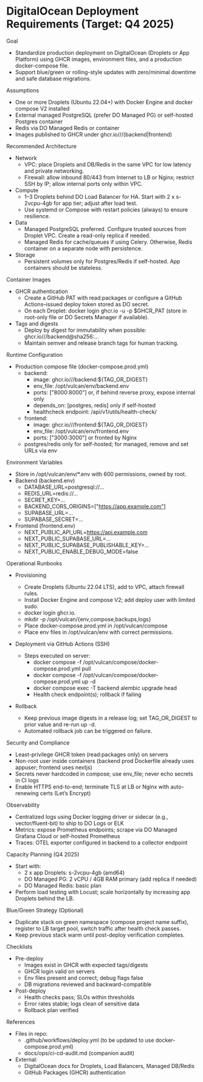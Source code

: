 # DigitalOcean Deployment Requirements (Target: Q4 2025)

Goal
- Standardize production deployment on DigitalOcean (Droplets or App Platform) using GHCR images, environment files, and a production docker-compose file.
- Support blue/green or rolling-style updates with zero/minimal downtime and safe database migrations.

Assumptions
- One or more Droplets (Ubuntu 22.04+) with Docker Engine and docker compose V2 installed
- External managed PostgreSQL (prefer DO Managed PG) or self-hosted Postgres container
- Redis via DO Managed Redis or container
- Images published to GHCR under ghcr.io/<org>/<repo>/(backend|frontend)

Recommended Architecture
- Network
  - VPC: place Droplets and DB/Redis in the same VPC for low latency and private networking.
  - Firewall: allow inbound 80/443 from Internet to LB or Nginx; restrict SSH by IP; allow internal ports only within VPC.
- Compute
  - 1–3 Droplets behind DO Load Balancer for HA. Start with 2 x s-2vcpu-4gb for app tier; adjust after load test.
  - Use systemd or Compose with restart policies (always) to ensure resilience.
- Data
  - Managed PostgreSQL preferred. Configure trusted sources from Droplet VPC. Create a read-only replica if needed.
  - Managed Redis for cache/queues if using Celery. Otherwise, Redis container on a separate node with persistence.
- Storage
  - Persistent volumes only for Postgres/Redis if self-hosted. App containers should be stateless.

Container Images
- GHCR authentication
  - Create a GitHub PAT with read:packages or configure a GitHub Actions–issued deploy token stored as DO secret.
  - On each Droplet: docker login ghcr.io -u <user> -p $GHCR_PAT (store in root-only file or DO Secrets Manager if available).
- Tags and digests
  - Deploy by digest for immutability when possible: ghcr.io/<org>/<repo>/backend@sha256:...
  - Maintain semver and release branch tags for human tracking.

Runtime Configuration
- Production compose file (docker-compose.prod.yml)
  - backend:
    - image: ghcr.io/<org>/<repo>/backend:${TAG_OR_DIGEST}
    - env_file: /opt/vulcan/env/backend.env
    - ports: ["8000:8000"] or, if behind reverse proxy, expose internal only
    - depends_on: [postgres, redis] only if self-hosted
    - healthcheck endpoint: /api/v1/utils/health-check/
  - frontend:
    - image: ghcr.io/<org>/<repo>/frontend:${TAG_OR_DIGEST}
    - env_file: /opt/vulcan/env/frontend.env
    - ports: ["3000:3000"] or fronted by Nginx
  - postgres/redis only for self-hosted; for managed, remove and set URLs via env

Environment Variables
- Store in /opt/vulcan/env/*.env with 600 permissions, owned by root.
- Backend (backend.env)
  - DATABASE_URL=postgresql://...
  - REDIS_URL=redis://...
  - SECRET_KEY=...
  - BACKEND_CORS_ORIGINS=["https://app.example.com"]
  - SUPABASE_URL=...
  - SUPABASE_SECRET=...
- Frontend (frontend.env)
  - NEXT_PUBLIC_API_URL=https://api.example.com
  - NEXT_PUBLIC_SUPABASE_URL=...
  - NEXT_PUBLIC_SUPABASE_PUBLISHABLE_KEY=...
  - NEXT_PUBLIC_ENABLE_DEBUG_MODE=false

Operational Runbooks
- Provisioning
  - Create Droplets (Ubuntu 22.04 LTS), add to VPC, attach firewall rules.
  - Install Docker Engine and compose V2; add deploy user with limited sudo.
  - docker login ghcr.io.
  - mkdir -p /opt/vulcan/{env,compose,backups,logs}
  - Place docker-compose.prod.yml in /opt/vulcan/compose
  - Place env files in /opt/vulcan/env with correct permissions.

- Deployment via GitHub Actions (SSH)
  - Steps executed on server:
    - docker compose -f /opt/vulcan/compose/docker-compose.prod.yml pull
    - docker compose -f /opt/vulcan/compose/docker-compose.prod.yml up -d
    - docker compose exec -T backend alembic upgrade head
    - Health check endpoint(s); rollback if failing

- Rollback
  - Keep previous image digests in a release log; set TAG_OR_DIGEST to prior value and re-run up -d.
  - Automated rollback job can be triggered on failure.

Security and Compliance
- Least-privilege GHCR token (read:packages only) on servers
- Non-root user inside containers (backend prod Dockerfile already uses appuser; frontend uses nextjs)
- Secrets never hardcoded in compose; use env_file; never echo secrets in CI logs
- Enable HTTPS end-to-end; terminate TLS at LB or Nginx with auto-renewing certs (Let’s Encrypt)

Observability
- Centralized logs using Docker logging driver or sidecar (e.g., vector/fluent-bit) to ship to DO Logs or ELK
- Metrics: expose Prometheus endpoints; scrape via DO Managed Grafana Cloud or self-hosted Prometheus
- Traces: OTEL exporter configured in backend to a collector endpoint

Capacity Planning (Q4 2025)
- Start with:
  - 2 x app Droplets: s-2vcpu-4gb (amd64)
  - DO Managed PG: 2 vCPU / 4GB RAM primary (add replica if needed)
  - DO Managed Redis: basic plan
- Perform load testing with Locust; scale horizontally by increasing app Droplets behind the LB.

Blue/Green Strategy (Optional)
- Duplicate stack on green namespace (compose project name suffix), register to LB target pool, switch traffic after health check passes.
- Keep previous stack warm until post-deploy verification completes.

Checklists
- Pre-deploy
  - Images exist in GHCR with expected tags/digests
  - GHCR login valid on servers
  - Env files present and correct; debug flags false
  - DB migrations reviewed and backward-compatible
- Post-deploy
  - Health checks pass; SLOs within thresholds
  - Error rates stable; logs clean of sensitive data
  - Rollback plan verified

References
- Files in repo:
  - .github/workflows/deploy.yml (to be updated to use docker-compose.prod.yml)
  - docs/ops/ci-cd-audit.md (companion audit)
- External:
  - DigitalOcean docs for Droplets, Load Balancers, Managed DB/Redis
  - GitHub Packages (GHCR) authentication

